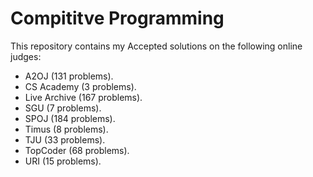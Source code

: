 # Compititve Programming

This repository contains my Accepted solutions on the following online judges:
 * A2OJ (131 problems).
 * CS Academy (3 problems).
 * Live Archive (167 problems).
 * SGU (7 problems).
 * SPOJ (184 problems).
 * Timus (8 problems).
 * TJU (33 problems).
 * TopCoder (68 problems).
 * URI (15 problems).